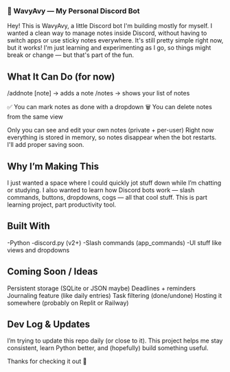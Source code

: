### 🌊 WavyAvy — My Personal Discord Bot
Hey! This is WavyAvy, a little Discord bot I'm building mostly for myself. I wanted a clean way to manage notes inside Discord, without having to switch apps or use sticky notes everywhere. It's still pretty simple right now, but it works!
I'm just learning and experimenting as I go, so things might break or change — but that's part of the fun.

## What It Can Do (for now)

/addnote [note] → adds a note
/notes → shows your list of notes

✅ You can mark notes as done with a dropdown
🗑️ You can delete notes from the same view

Only you can see and edit your own notes (private + per-user)
Right now everything is stored in memory, so notes disappear when the bot restarts. I'll add proper saving soon.

## Why I’m Making This
I just wanted a space where I could quickly jot stuff down while I’m chatting or studying. I also wanted to learn how Discord bots work — slash commands, buttons, dropdowns, cogs — all that cool stuff.
This is part learning project, part productivity tool.

## Built With
-Python
-discord.py (v2+)
-Slash commands (app_commands)
-UI stuff like views and dropdowns

## Coming Soon / Ideas
Persistent storage (SQLite or JSON maybe)
Deadlines + reminders
Journaling feature (like daily entries)
Task filtering (done/undone)
Hosting it somewhere (probably on Replit or Railway)

## Dev Log & Updates
I’m trying to update this repo daily (or close to it).
This project helps me stay consistent, learn Python better, and (hopefully) build something useful.

Thanks for checking it out 🙂